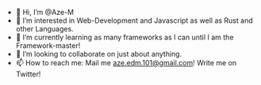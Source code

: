 - 👋 Hi, I’m @Aze-M
- 👀 I’m interested in Web-Development and Javascript as well as Rust and other Languages.
- 🌱 I’m currently learning as many frameworks as I can until I am the Framework-master!
- 💞️ I’m looking to collaborate on just about anything.
- 📫 How to reach me: Mail me aze.edm.101@gmail.com! Write me on Twitter!

<!---
Aze-M/Aze-M is a ✨ special ✨ repository because its `README.md` (this file) appears on your GitHub profile.
You can click the Preview link to take a look at your changes.
--->
